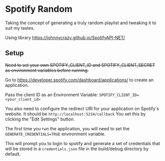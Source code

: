 # Spotify Random

Taking the concept of generating a truly random playlist and tweaking it to suit my tastes.

Using library <https://johnnycrazy.github.io/SpotifyAPI-NET/> 

## Setup

~~Need to set your own SPOTIFY_CLIENT_ID and SPOTIFY_CLIENT_SECRET as environment variables before running.~~

Go to <https://developer.spotify.com/dashboard/applications/> to create an application.

Pass the client ID as an Environment Variable: `SPOTIFY_CLIENT_ID=<your_client_id>`

You also need to configure the redirect URI for your application on Spotify's website. It should be `http://localhost:5234/callback` You set this by clicking the "Edit Settings" button.

The first time you run the application, you will need to set the `GENERATE_CREDENTIALS=TRUE` environment variable.

This will prompt you to login to spotify and generate a set of credentials that will be stored in a `credentials.json` file in the build/debug directory by default.